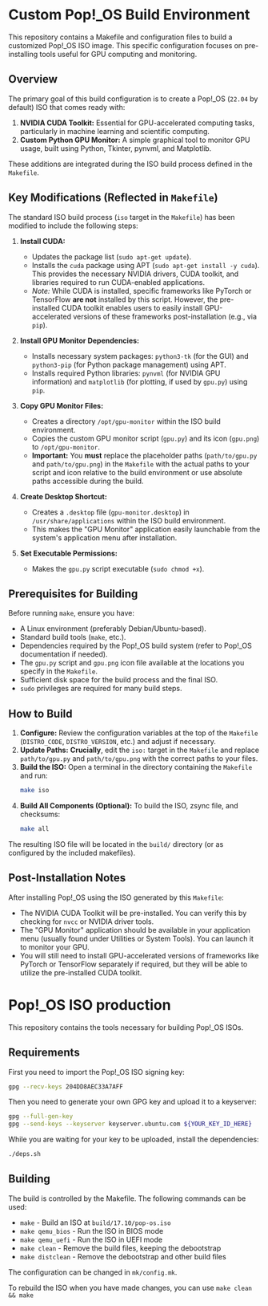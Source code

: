 # Custom Pop!_OS Build Environment

This repository contains a Makefile and configuration files to build a customized Pop!_OS ISO image. This specific configuration focuses on pre-installing tools useful for GPU computing and monitoring.

## Overview

The primary goal of this build configuration is to create a Pop!_OS (`22.04` by default) ISO that comes ready with:

1.  **NVIDIA CUDA Toolkit:** Essential for GPU-accelerated computing tasks, particularly in machine learning and scientific computing.
2.  **Custom Python GPU Monitor:** A simple graphical tool to monitor GPU usage, built using Python, Tkinter, pynvml, and Matplotlib.

These additions are integrated during the ISO build process defined in the `Makefile`.

## Key Modifications (Reflected in `Makefile`)

The standard ISO build process (`iso` target in the `Makefile`) has been modified to include the following steps:

1.  **Install CUDA:**
    * Updates the package list (`sudo apt-get update`).
    * Installs the `cuda` package using APT (`sudo apt-get install -y cuda`). This provides the necessary NVIDIA drivers, CUDA toolkit, and libraries required to run CUDA-enabled applications.
    * *Note:* While CUDA is installed, specific frameworks like PyTorch or TensorFlow **are not** installed by this script. However, the pre-installed CUDA toolkit enables users to easily install GPU-accelerated versions of these frameworks post-installation (e.g., via `pip`).

2.  **Install GPU Monitor Dependencies:**
    * Installs necessary system packages: `python3-tk` (for the GUI) and `python3-pip` (for Python package management) using APT.
    * Installs required Python libraries: `pynvml` (for NVIDIA GPU information) and `matplotlib` (for plotting, if used by `gpu.py`) using `pip`.

3.  **Copy GPU Monitor Files:**
    * Creates a directory `/opt/gpu-monitor` within the ISO build environment.
    * Copies the custom GPU monitor script (`gpu.py`) and its icon (`gpu.png`) to `/opt/gpu-monitor`.
    * **Important:** You **must** replace the placeholder paths (`path/to/gpu.py` and `path/to/gpu.png`) in the `Makefile` with the actual paths to your script and icon relative to the build environment or use absolute paths accessible during the build.

4.  **Create Desktop Shortcut:**
    * Creates a `.desktop` file (`gpu-monitor.desktop`) in `/usr/share/applications` within the ISO build environment.
    * This makes the "GPU Monitor" application easily launchable from the system's application menu after installation.

5.  **Set Executable Permissions:**
    * Makes the `gpu.py` script executable (`sudo chmod +x`).

## Prerequisites for Building

Before running `make`, ensure you have:

* A Linux environment (preferably Debian/Ubuntu-based).
* Standard build tools (`make`, etc.).
* Dependencies required by the Pop!_OS build system (refer to Pop!_OS documentation if needed).
* The `gpu.py` script and `gpu.png` icon file available at the locations you specify in the `Makefile`.
* Sufficient disk space for the build process and the final ISO.
* `sudo` privileges are required for many build steps.

## How to Build

1.  **Configure:** Review the configuration variables at the top of the `Makefile` (`DISTRO_CODE`, `DISTRO_VERSION`, etc.) and adjust if necessary.
2.  **Update Paths:** **Crucially**, edit the `iso:` target in the `Makefile` and replace `path/to/gpu.py` and `path/to/gpu.png` with the correct paths to your files.
3.  **Build the ISO:** Open a terminal in the directory containing the `Makefile` and run:
    ```bash
    make iso
    ```
4.  **Build All Components (Optional):** To build the ISO, zsync file, and checksums:
    ```bash
    make all
    ```

The resulting ISO file will be located in the `build/` directory (or as configured by the included makefiles).

## Post-Installation Notes

After installing Pop!_OS using the ISO generated by this `Makefile`:

* The NVIDIA CUDA Toolkit will be pre-installed. You can verify this by checking for `nvcc` or NVIDIA driver tools.
* The "GPU Monitor" application should be available in your application menu (usually found under Utilities or System Tools). You can launch it to monitor your GPU.
* You will still need to install GPU-accelerated versions of frameworks like PyTorch or TensorFlow separately if required, but they will be able to utilize the pre-installed CUDA toolkit.



# Pop!\_OS ISO production

This repository contains the tools necessary for building Pop!\_OS ISOs.

## Requirements

First you need to import the Pop!\_OS ISO signing key:

```sh
gpg --recv-keys 204DD8AEC33A7AFF
```

Then you need to generate your own GPG key and upload it to a keyserver:

```sh
gpg --full-gen-key
gpg --send-keys --keyserver keyserver.ubuntu.com ${YOUR_KEY_ID_HERE}
```

While you are waiting for your key to be uploaded, install the dependencies:

```sh
./deps.sh
```

## Building

The build is controlled by the Makefile. The following commands can be used:
- `make` - Build an ISO at `build/17.10/pop-os.iso`
- `make qemu_bios` - Run the ISO in BIOS mode
- `make qemu_uefi` - Run the ISO in UEFI mode
- `make clean` - Remove the build files, keeping the debootstrap
- `make distclean` - Remove the debootstrap and other build files

The configuration can be changed in `mk/config.mk`.

To rebuild the ISO when you have made changes, you can use `make clean && make`
